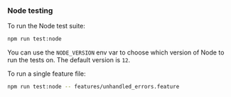 ### Node testing

To run the Node test suite:

```sh
npm run test:node
```

You can use the `NODE_VERSION` env var to choose which version of Node to run the tests on. The default version is `12`.

To run a single feature file:

```sh
npm run test:node -- features/unhandled_errors.feature
```
